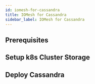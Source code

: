 ```yaml
---
id: iomesh-for-cassandra
title: IOMesh for Cassandra
sidebar_label: IOMesh for Cassandra
---
```


## Prerequisites



## Setup k8s Cluster Storage



## Deploy Cassandra
